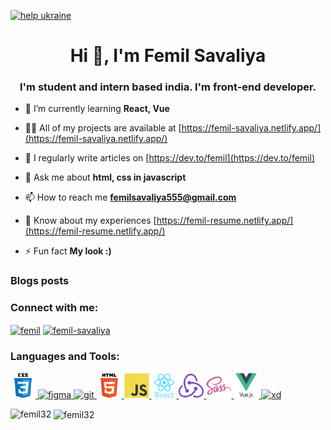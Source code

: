 <a href="https://linktr.ee/razomforukraine" target="_blank"><img src="https://cdn.jsdelivr.net/gh/egoist-bot/images@main/uPic/support-ukraine.png" alt="help ukraine"></a>
<h1 align="center">Hi 👋, I'm Femil Savaliya</h1>
<h3 align="center">I'm student and intern based india. I'm front-end developer.</h3>

- 🌱 I’m currently learning **React, Vue**

- 👨‍💻 All of my projects are available at [https://femil-savaliya.netlify.app/](https://femil-savaliya.netlify.app/)

- 📝 I regularly write articles on [https://dev.to/femil](https://dev.to/femil)

- 💬 Ask me about **html, css in javascript**

- 📫 How to reach me **femilsavaliya555@gmail.com**

- 📄 Know about my experiences [https://femil-resume.netlify.app/](https://femil-resume.netlify.app/)

- ⚡ Fun fact **My look :)**

### Blogs posts
<!-- BLOG-POST-LIST:START -->
<!-- BLOG-POST-LIST:END -->

<h3 align="left">Connect with me:</h3>
<p align="left">
<a href="https://dev.to/femil" target="blank"><img align="center" src="https://raw.githubusercontent.com/rahuldkjain/github-profile-readme-generator/master/src/images/icons/Social/devto.svg" alt="femil" height="30" width="40" /></a>
<a href="https://linkedin.com/in/femil-savaliya" target="blank"><img align="center" src="https://raw.githubusercontent.com/rahuldkjain/github-profile-readme-generator/master/src/images/icons/Social/linked-in-alt.svg" alt="femil-savaliya" height="30" width="40" /></a>
</p>

<h3 align="left">Languages and Tools:</h3>
<p align="left"> <a href="https://www.w3schools.com/css/" target="_blank" rel="noreferrer"> <img src="https://raw.githubusercontent.com/devicons/devicon/master/icons/css3/css3-original-wordmark.svg" alt="css3" width="40" height="40"/> </a> <a href="https://www.figma.com/" target="_blank" rel="noreferrer"> <img src="https://www.vectorlogo.zone/logos/figma/figma-icon.svg" alt="figma" width="40" height="40"/> </a> <a href="https://git-scm.com/" target="_blank" rel="noreferrer"> <img src="https://www.vectorlogo.zone/logos/git-scm/git-scm-icon.svg" alt="git" width="40" height="40"/> </a> <a href="https://www.w3.org/html/" target="_blank" rel="noreferrer"> <img src="https://raw.githubusercontent.com/devicons/devicon/master/icons/html5/html5-original-wordmark.svg" alt="html5" width="40" height="40"/> </a> <a href="https://developer.mozilla.org/en-US/docs/Web/JavaScript" target="_blank" rel="noreferrer"> <img src="https://raw.githubusercontent.com/devicons/devicon/master/icons/javascript/javascript-original.svg" alt="javascript" width="40" height="40"/> </a> <a href="https://reactjs.org/" target="_blank" rel="noreferrer"> <img src="https://raw.githubusercontent.com/devicons/devicon/master/icons/react/react-original-wordmark.svg" alt="react" width="40" height="40"/> </a> <a href="https://redux.js.org" target="_blank" rel="noreferrer"> <img src="https://raw.githubusercontent.com/devicons/devicon/master/icons/redux/redux-original.svg" alt="redux" width="40" height="40"/> </a> <a href="https://sass-lang.com" target="_blank" rel="noreferrer"> <img src="https://raw.githubusercontent.com/devicons/devicon/master/icons/sass/sass-original.svg" alt="sass" width="40" height="40"/> </a> <a href="https://vuejs.org/" target="_blank" rel="noreferrer"> <img src="https://raw.githubusercontent.com/devicons/devicon/master/icons/vuejs/vuejs-original-wordmark.svg" alt="vuejs" width="40" height="40"/> </a> <a href="https://www.adobe.com/products/xd.html" target="_blank" rel="noreferrer"> <img src="https://cdn.worldvectorlogo.com/logos/adobe-xd.svg" alt="xd" width="40" height="40"/> </a> </p>

<p><img align="left" src="https://github-readme-stats.vercel.app/api/top-langs?username=femil32&show_icons=true&locale=en&layout=compact" alt="femil32" /></p>

<p>&nbsp;<img align="center" src="https://github-readme-stats.vercel.app/api?username=femil32&show_icons=true&locale=en" alt="femil32" /></p>
